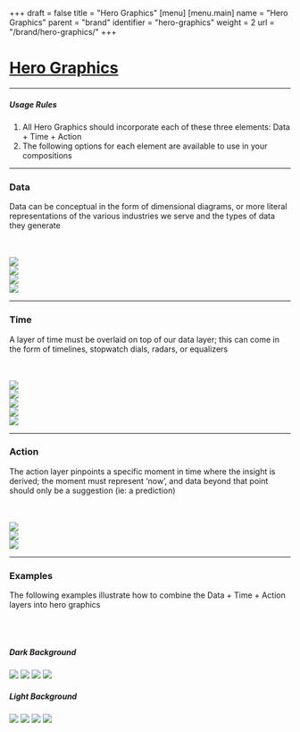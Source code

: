 +++
draft = false
title = "Hero Graphics"
[menu]
  [menu.main]
    name = "Hero Graphics"
    parent = "brand"
    identifier = "hero-graphics"
    weight = 2
    url = "/brand/hero-graphics/"
+++

<div class="row">
  <div class="col-xs-12">
    <div class="page-header">
      <a class="page-header--anchor" id="title"></a>
      <a href="#title">
        <h1>Hero Graphics</h1>
      </a>
    </div>
  </div>
  <div class="col-xs-12">
    <hr class="dark" />
    <h5>Usage Rules</h5>
    <ol>
      <li>All Hero Graphics should incorporate each of these three elements: Data + Time + Action</li>
      <li>The following options for each element are available to use in your compositions</li>
    </ol>
    <hr class="dark" />
  </div>
</div>

<div class="row longform">
  <div class="col-xs-12">
    <h3>Data</h3>
    <p>Data can be conceptual  in the form of dimensional diagrams, or more literal representations of the various industries we serve and the types of data they generate</p>
    <br/><br/>
  </div>
  <div class="col-xs-12 col-sm-3">
    <img src="/img/artwork/data-example-1.png" />
  </div>
  <div class="col-xs-12 col-sm-3">
    <img src="/img/artwork/data-example-2.png" />
  </div>
  <div class="col-xs-12 col-sm-3">
    <img src="/img/artwork/data-example-3.png" />
  </div>
  <div class="col-xs-12 col-sm-3">
    <img src="/img/artwork/data-example-4.png" class="border" />
  </div>
</div>

<div class="row">
  <div class="col-xs-12">
    <hr class="dark" />
  </div>
</div>

<div class="row longform">
  <div class="col-xs-12">
    <h3>Time</h3>
    <p>A layer of time must be overlaid on top of our data layer; this can come in the form of timelines, stopwatch dials, radars, or equalizers</p>
    <br/><br/>
  </div>
  <div class="col-xs-12 col-sm-3">
    <img src="/img/artwork/time-example-1.png" />
  </div>
  <div class="col-xs-12 col-sm-3">
    <img src="/img/artwork/time-example-2.png" />
  </div>
  <div class="col-xs-12 col-sm-6">
    <img src="/img/artwork/time-example-4.png" />
  </div>
  <div class="col-xs-12 col-sm-5">
    <img src="/img/artwork/time-example-3.png" />
  </div>
  <div class="col-xs-12 col-sm-7">
    <img src="/img/artwork/time-example-5.png" />
  </div>
</div>

<div class="row">
  <div class="col-xs-12">
    <hr class="dark" />
  </div>
</div>

<div class="row longform">
  <div class="col-xs-12">
    <h3>Action</h3>
    <p>The action layer pinpoints a specific moment in time where the insight is derived; the moment must represent ‘now’, and data beyond that point should only be a suggestion (ie: a prediction)</p>
    <br/><br/>
  </div>
  <div class="col-xs-12 col-sm-4">
    <img src="/img/artwork/action-example-1.png" />
  </div>
  <div class="col-xs-12 col-sm-4">
    <img src="/img/artwork/action-example-2.png" />
  </div>
  <div class="col-xs-12 col-sm-4">
    <img src="/img/artwork/action-example-3.png" />
  </div>
</div>

<div class="row">
  <div class="col-xs-12">
    <hr class="dark" />
  </div>
</div>

<div class="row longform">
  <div class="col-xs-12">
    <h3>Examples</h3>
    <p>The following examples illustrate how to combine the Data + Time + Action layers into hero graphics</p>
    <br/><br/>
  </div>
  <div class="col-xs-12 col-sm-6">
    <h5>Dark Background</h5>
    <img src="/img/artwork/dark-bg-example-1.png" class="border" />
    <img src="/img/artwork/dark-bg-example-2.png" class="border" />
    <img src="/img/artwork/dark-bg-example-3.png" class="border" />
    <img src="/img/artwork/dark-bg-example-4.png" class="border" />
  </div>
  <div class="col-xs-12 col-sm-6">
    <h5>Light Background</h5>
    <img src="/img/artwork/light-bg-example-1.png" class="border" />
    <img src="/img/artwork/light-bg-example-2.png" class="border" />
    <img src="/img/artwork/light-bg-example-3.png" class="border" />
    <img src="/img/artwork/light-bg-example-4.png" class="border" />
  </div>
</div>
